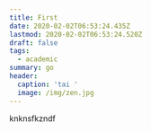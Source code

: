 ```yaml
---
title: First
date: 2020-02-02T06:53:24.435Z
lastmod: 2020-02-02T06:53:24.520Z
draft: false
tags:
  - academic
summary: go
header:
  caption: 'tai '
  image: /img/zen.jpg
---
```

knknsfkzndf
